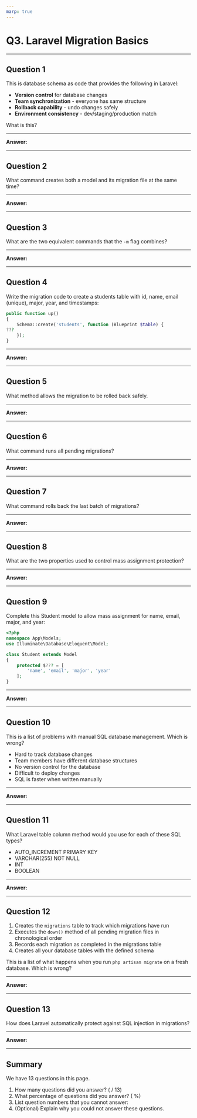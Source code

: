 ```yaml
---
marp: true
---
```


# Q3. Laravel Migration Basics

---

## Question 1

This is database schema as code that provides the following in Laravel: 

- **Version control** for database changes
- **Team synchronization** - everyone has same structure  
- **Rollback capability** - undo changes safely
- **Environment consistency** - dev/staging/production match

What is this?

---

**Answer:**



---

## Question 2

What command creates both a model and its migration file at the same time?

---

**Answer:**



---

## Question 3

What are the two equivalent commands that the `-m` flag combines?

---

**Answer:**



---

## Question 4

Write the migration code to create a students table with id, name, email (unique), major, year, and timestamps:

```php
public function up()
{
    Schema::create('students', function (Blueprint $table) {
???
    });
}
```

---

**Answer:**



---

## Question 5

What method allows the migration to be rolled back safely.

---

**Answer:**



---

## Question 6

What command runs all pending migrations?

---

**Answer:**



---

## Question 7

What command rolls back the last batch of migrations?

---

**Answer:**



---

## Question 8

What are the two properties used to control mass assignment protection?

---

**Answer:**



---

## Question 9

Complete this Student model to allow mass assignment for name, email, major, and year:

```php
<?php
namespace App\Models;
use Illuminate\Database\Eloquent\Model;

class Student extends Model
{
    protected $??? = [
        'name', 'email', 'major', 'year'
    ];
}
```

---

**Answer:**



---

## Question 10

This is a list of problems with manual SQL database management. Which is wrong?

- Hard to track database changes
- Team members have different database structures  
- No version control for the database
- Difficult to deploy changes
- SQL is faster when written manually

---

**Answer:**



---

## Question 11

What Laravel table column method would you use for each of these SQL types?

- AUTO_INCREMENT PRIMARY KEY
- VARCHAR(255) NOT NULL
- INT
- BOOLEAN

---

**Answer:**



---

## Question 12

1. Creates the `migrations` table to track which migrations have run
2. Executes the `down()` method of all pending migration files in chronological order
3. Records each migration as completed in the migrations table
4. Creates all your database tables with the defined schema

This is a list of what happens when you run `php artisan migrate` on a fresh database. Which is wrong?

---

**Answer:**



---

## Question 13

How does Laravel automatically protect against SQL injection in migrations?

---

**Answer:**



---

## Summary

We have 13 questions in this page.

1. How many questions did you answer? ( / 13)
2. What percentage of questions did you answer? (  %)
3. List question numbers that you cannot answer:
4. (Optional) Explain why you could not answer these questions.
